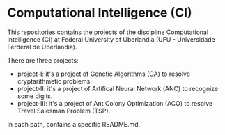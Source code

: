 # Computational Intelligence (CI)

This repositories contains the projects of the discipline Computational Intelligence (CI) at Federal University of Uberlandia (UFU - Universidade Ferderal de Uberlândia). 

There are three projects:
  - project-I: it's a project of Genetic Algorithms (GA) to resolve cryptarithmetic problems.
  - project-II: it's a project of Artifical Neural Network (ANC) to recognize some digits.
  - project-III: it's a project of Ant Colony Optimization (ACO) to resolve Travel Salesman Problem (TSP).
  
In each path, contains a specific README.md.


